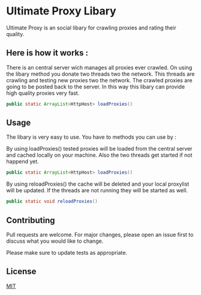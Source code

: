 # Ultimate Proxy Libary

Ultimate Proxy is an social libary for crawling proxies and rating their quality.

## Here is how it works :

There is an central server wich manages all proxies ever crawled.
On using the libary method you donate two threads two the network.
This threads are crawling and testing new proxies two the network.
The crawled proxies are going to be posted back to the server. In this way
this libary can provide high quality proxies very fast.
```java
public static ArrayList<HttpHost> loadProxies()
```

## Usage
The libary is very easy to use. You have to methods you can use by  :

By using loadProxies() tested proxies will be loaded from the central server and cached locally on your machine.
Also the two threads get started if not happend yet.
```java
public static ArrayList<HttpHost> loadProxies()
```

By using reloadProxies() the cache will be deleted and your local proxylist will be updated.
If the threads are not running they will be started as well.
```java
public static void reloadProxies()
```

## Contributing
Pull requests are welcome. For major changes, please open an issue first to discuss what you would like to change.

Please make sure to update tests as appropriate.

## License
[MIT](https://choosealicense.com/licenses/mit/)